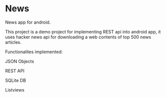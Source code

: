 # News
News app for android.

This project is a demo project for implementing REST api into android app, it uses hacker news api for downloading a web contents of top 500 news 
articles.

Functionalites implemented:

JSON Objects

REST API

SQLite DB

Listviews
